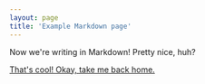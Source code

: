 ```yaml
---
layout: page
title: 'Example Markdown page'
---
```


Now we're writing in Markdown! Pretty nice, huh?

[That's cool! Okay, take me back home.](/)
